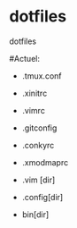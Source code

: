 dotfiles
========

dotfiles

#Actuel: 
   * .tmux.conf
   * .xinitrc
   * .vimrc
   * .gitconfig
   * .conkyrc
   * .xmodmaprc

* .vim [dir]
* .config[dir]
* bin[dir]

